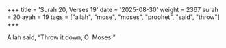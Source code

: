 +++
title = 'Surah 20, Verses 19'
date = '2025-08-30'
weight = 2367
surah = 20
ayah = 19
tags = ["allah", "mose", "moses", "prophet", "said", "throw"]
+++

Allah said, “Throw it down, O  Moses!”